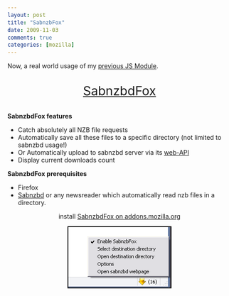 ```yaml
---
layout: post
title: "SabnzbFox"
date: 2009-11-03
comments: true
categories: [mozilla]
---
```

Now, a real world usage of my <a href="/post/2009/10/30/Catch-all-requests-to-a-specific-mime-type/file-extension-in-Firefox">
previous JS Module</a>.<br />
<br />
<p style="text-align:center"><a href="https://addons.mozilla.org/en-US/firefox/addon/46873" style="font-size: 2em;">SabnzbdFox</a></p>
<br />
<strong>SabnzbdFox features</strong>
<ul>
<li>Catch absolutely all NZB file requests</li>
<li>Automatically save all these files to a specific directory (not limited to
sabnzbd usage!)</li>
<li>Or Automatically upload to sabnzbd server via its <a href="http://sabnzbd.wikidot.com/automation-support">web-API</a></li>
<li>Display current downloads count</li>
</ul>
<strong>SabnzbdFox prerequisites</strong>
<ul>
<li>Firefox</li>
<li><a href="http://www.sabnzbd.org/">Sabnzbd</a> or any newsreader which
automatically read nzb files in a directory.</li>
</ul>
<p style="text-align: center">install <a href="https://addons.mozilla.org/en-US/firefox/addon/46873">SabnzbdFox on
addons.mozilla.org</a></p>
<img src="/public/sabnzbd-screenshot.png" alt="sabnzbdfox" style="margin: 0 auto; display: block; border: 2px solid black; margin-bottom: 5px;" title="sabnzbdfox" />